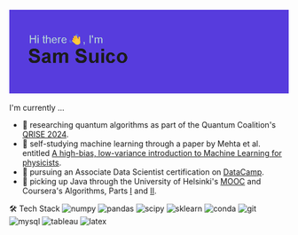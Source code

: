 ![Header](https://github.com/hydroforth/hydroforth/blob/main/banner.png?raw=true)

I'm currently ...
- 🔬 researching quantum algorithms as part of the Quantum Coalition's [QRISE 2024](https://www.quantumcoalition.io/).
- 🌱 self-studying machine learning through a paper by Mehta et al. entitled [A high-bias, low-variance introduction to Machine Learning for physicists](https://arxiv.org/abs/1803.08823).
- 🚀 pursuing an Associate Data Scientist certification on [DataCamp](https://www.datacamp.com/portfolio/johnsamuelsuico).
- 🔭 picking up Java through the University of Helsinki's [MOOC](https://java-programming.mooc.fi/) and Coursera's Algorithms, Parts [I](https://www.coursera.org/learn/algorithms-part1) and [II](https://www.coursera.org/learn/algorithms-part2).

🛠️ Tech Stack
![numpy](https://img.shields.io/badge/Numpy-777BB4?style=for-the-badge&logo=numpy&logoColor=white)
![pandas](https://img.shields.io/badge/Pandas-2C2D72?style=for-the-badge&logo=pandas&logoColor=white)
![scipy](https://img.shields.io/badge/SciPy-654FF0?style=for-the-badge&logo=SciPy&logoColor=white)
![sklearn](https://img.shields.io/badge/scikit_learn-F7931E?style=for-the-badge&logo=scikit-learn&logoColor=white)
![conda](https://img.shields.io/badge/conda-342B029.svg?&style=for-the-badge&logo=anaconda&logoColor=white)
![git](https://img.shields.io/badge/GIT-E44C30?style=for-the-badge&logo=git&logoColor=white)
![mysql](https://img.shields.io/badge/MySQL-005C84?style=for-the-badge&logo=mysql&logoColor=white)
![tableau](https://img.shields.io/badge/Tableau-E97627?style=for-the-badge&logo=Tableau&logoColor=white)
![latex](https://img.shields.io/badge/LaTeX-47A141?style=for-the-badge&logo=LaTeX&logoColor=white)



<!--
![image]({BadgeURLHere})
-->

<!-- ![Hydroforth's GitHub stats](https://github-readme-stats.vercel.app/api?username=hydroforth&show_icons=true&theme=transparent) -->

<!--
**Hydroforth/Hydroforth** is a ✨ _special_ ✨ repository because its `README.md` (this file) appears on your GitHub profile.

Here are some ideas to get you started:

- 🔭 I’m currently working on ...
- 🌱 I’m currently learning ...
- 👯 I’m looking to collaborate on ...
- 🤔 I’m looking for help with ...
- 💬 Ask me about ...
- 📫 How to reach me: ...
- 😄 Pronouns: ...
- ⚡ Fun fact: ...
-->
